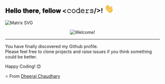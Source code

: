 <!--
Hi! This is an easter egg.
Congratulations you found the first one!
-->
<h2> 𝐇𝐞𝐥𝐥𝐨 𝐭𝐡𝐞𝐫𝐞, 𝐟𝐞𝐥𝐥𝐨𝐰 <𝚌𝚘𝚍𝚎𝚛𝚜/>! <img src="https://github.com/ABSphreak/ABSphreak/blob/master/gifs/Hi.gif" width="30px"></h2>

![Matrix SVG](https://raw.githubusercontent.com/dheeraj-2000/dheeraj-2000/master/matrix.svg)

<div align="center" width="50">

<img src="https://i.imgur.com/dTYwdG1.gif" alt="Welcome!" width="300"/>

</div>

<!-- # 👀 Hi stranger! 👋🏻 -->

<!-- # 🤔 About me:

- 🐇 Following the white rabbit
- 🐈 Cat dad 😻
- Professional 🐛 solver
- 👨🏻‍💻 Full-Stack Developer
- 💊 Coding the Matrix
- 😍 Emoji lover
- 🚀 One day I will see humans on Mars!
- 🐇🥚 There's easter eggs in this profile... -->

<!-- Watch this: https://www.youtube.com/watch?v=eC7xzavzEKY -->

---


You have finally discovered my Github profile. <br>
Please feel free to clone projects and raise issues if you think something could be better.

Happy Coding! 😊



⭐ From [Dheeraj Chaudhary](https://github.com/dheeraj-2000)
